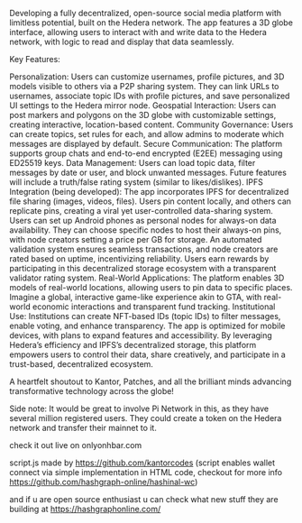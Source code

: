 Developing a fully decentralized, open-source social media platform with limitless potential, built on the Hedera network. The app features a 3D globe interface, allowing users to interact with and write data to the Hedera network, with logic to read and display that data seamlessly.

Key Features:

Personalization: Users can customize usernames, profile pictures, and 3D models visible to others via a P2P sharing system. They can link URLs to usernames, associate topic IDs with profile pictures, and save personalized UI settings to the Hedera mirror node.
Geospatial Interaction: Users can post markers and polygons on the 3D globe with customizable settings, creating interactive, location-based content.
Community Governance: Users can create topics, set rules for each, and allow admins to moderate which messages are displayed by default.
Secure Communication: The platform supports group chats and end-to-end encrypted (E2EE) messaging using ED25519 keys.
Data Management: Users can load topic data, filter messages by date or user, and block unwanted messages. Future features will include a truth/false rating system (similar to likes/dislikes).
IPFS Integration (being developed): The app incorporates IPFS for decentralized file sharing (images, videos, files). Users pin content locally, and others can replicate pins, creating a viral yet user-controlled data-sharing system. Users can set up Android phones as personal nodes for always-on data availability. They can choose specific nodes to host their always-on pins, with node creators setting a price per GB for storage. An automated validation system ensures seamless transactions, and node creators are rated based on uptime, incentivizing reliability. Users earn rewards by participating in this decentralized storage ecosystem with a transparent validator rating system.
Real-World Applications: The platform enables 3D models of real-world locations, allowing users to pin data to specific places. Imagine a global, interactive game-like experience akin to GTA, with real-world economic interactions and transparent fund tracking.
Institutional Use: Institutions can create NFT-based IDs (topic IDs) to filter messages, enable voting, and enhance transparency.
The app is optimized for mobile devices, with plans to expand features and accessibility. By leveraging Hedera’s efficiency and IPFS’s decentralized storage, this platform empowers users to control their data, share creatively, and participate in a trust-based, decentralized ecosystem.

A heartfelt shoutout to Kantor, Patches, and all the brilliant minds advancing transformative technology across the globe!

Side note: It would be great to involve Pi Network in this, as they have several million registered users. They could create a token on the Hedera network and transfer their mainnet to it.

check it out live on onlyonhbar.com

script.js made by https://github.com/kantorcodes
(script enables wallet connect via simple implementation in HTML code, checkout for more info https://github.com/hashgraph-online/hashinal-wc)

and if u are open source enthusiast u can check what new stuff they are building at https://hashgraphonline.com/
